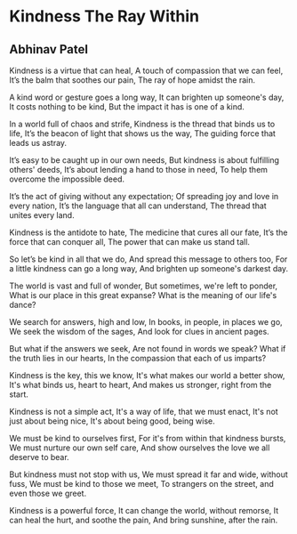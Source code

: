 # Kindness The Ray Within

## Abhinav Patel

Kindness is a virtue that can heal,
A touch of compassion that we can feel,
It’s the balm that soothes our pain,
The ray of hope amidst the rain.

A kind word or gesture goes a long way,
It can brighten up someone's day,
It costs nothing to be kind,
But the impact it has is one of a kind.

In a world full of chaos and strife,
Kindness is the thread that binds us to life,
It’s the beacon of light that shows us the way,
The guiding force that leads us astray.

It’s easy to be caught up in our own needs,
But kindness is about fulfilling others' deeds,
It’s about lending a hand to those in need,
To help them overcome the impossible deed.

It’s the act of giving without any expectation;
Of spreading joy and love in every nation,
It’s the language that all can understand,
The thread that unites every land.

Kindness is the antidote to hate,
The medicine that cures all our fate,
It’s the force that can conquer all,
The power that can make us stand tall.

So let’s be kind in all that we do,
And spread this message to others too,
For a little kindness can go a long way,
And brighten up someone's darkest day.

The world is vast and full of wonder,
But sometimes, we're left to ponder,
What is our place in this great expanse?
What is the meaning of our life's dance?

We search for answers, high and low,
In books, in people, in places we go,
We seek the wisdom of the sages,
And look for clues in ancient pages.

But what if the answers we seek,
Are not found in words we speak?
What if the truth lies in our hearts,
In the compassion that each of us imparts?

Kindness is the key, this we know,
It's what makes our world a better show,
It's what binds us, heart to heart,
And makes us stronger, right from the start.

Kindness is not a simple act,
It's a way of life, that we must enact,
It's not just about being nice,
It's about being good, being wise.

We must be kind to ourselves first,
For it's from within that kindness bursts,
We must nurture our own self care,
And show ourselves the love we all deserve to bear.

But kindness must not stop with us,
We must spread it far and wide, without fuss,
We must be kind to those we meet,
To strangers on the street, and even those we greet.

Kindness is a powerful force,
It can change the world, without remorse,
It can heal the hurt, and soothe the pain,
And bring sunshine, after the rain.

